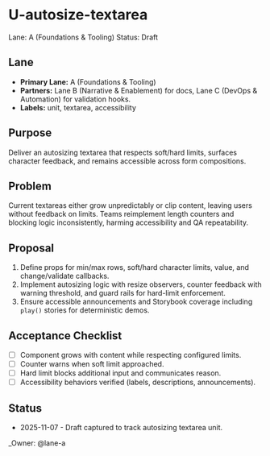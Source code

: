 # U-autosize-textarea

Lane: A (Foundations & Tooling)
Status: Draft

## Lane

- **Primary Lane:** A (Foundations & Tooling)
- **Partners:** Lane B (Narrative & Enablement) for docs, Lane C (DevOps & Automation) for validation hooks.
- **Labels:** unit, textarea, accessibility

## Purpose

Deliver an autosizing textarea that respects soft/hard limits, surfaces character feedback, and remains accessible across form compositions.

## Problem

Current textareas either grow unpredictably or clip content, leaving users without feedback on limits. Teams reimplement length counters and blocking logic inconsistently, harming accessibility and QA repeatability.

## Proposal

1. Define props for min/max rows, soft/hard character limits, value, and change/validate callbacks.
2. Implement autosizing logic with resize observers, counter feedback with warning threshold, and guard rails for hard-limit enforcement.
3. Ensure accessible announcements and Storybook coverage including `play()` stories for deterministic demos.

## Acceptance Checklist

- [ ] Component grows with content while respecting configured limits.
- [ ] Counter warns when soft limit approached.
- [ ] Hard limit blocks additional input and communicates reason.
- [ ] Accessibility behaviors verified (labels, descriptions, announcements).

## Status

- 2025-11-07 - Draft captured to track autosizing textarea unit.

<!-- prettier-ignore -->
_Owner: @lane-a
